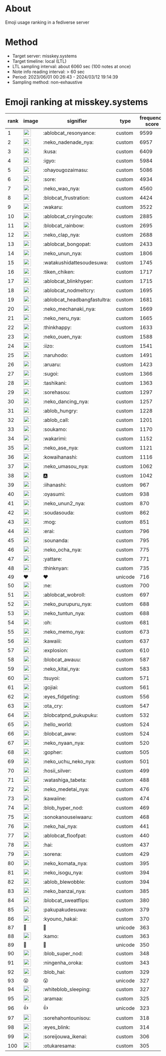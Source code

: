 # About
Emoji usage ranking in a fediverse server

# Method
- Target server: misskey.systems
- Target timeline: local (LTL)
- LTL sampling interval: about 6060 sec (100 notes at once)
- Note info reading interval: > 60 sec
- Period: 2023/06/01 00:26:43 - 2024/03/12 19:14:39 
- Sampling method: non-exhaustive

# Emoji ranking at misskey.systems

|rank|image|signifier|type|frequency score|
|----|----|----|----|----|
|1|<img height="24" src="https://misskey.systems/emoji/ablobcat_resonyance.webp">|:ablobcat_resonyance:|custom|9599|
|2|<img height="24" src="https://misskey.systems/emoji/neko_nadenade_nya.webp">|:neko_nadenade_nya:|custom|6957|
|3|<img height="24" src="https://misskey.systems/emoji/kusa.webp">|:kusa:|custom|6409|
|4|<img height="24" src="https://misskey.systems/emoji/igyo.webp">|:igyo:|custom|5984|
|5|<img height="24" src="https://misskey.systems/emoji/ohayougozaimasu.webp">|:ohayougozaimasu:|custom|5086|
|6|<img height="24" src="https://misskey.systems/emoji/sore.webp">|:sore:|custom|4934|
|7|<img height="24" src="https://misskey.systems/emoji/neko_wao_nya.webp">|:neko_wao_nya:|custom|4560|
|8|<img height="24" src="https://misskey.systems/emoji/blobcat_frustration.webp">|:blobcat_frustration:|custom|4424|
|9|<img height="24" src="https://misskey.systems/emoji/wakaru.webp">|:wakaru:|custom|3522|
|10|<img height="24" src="https://misskey.systems/emoji/ablobcat_cryingcute.webp">|:ablobcat_cryingcute:|custom|2885|
|11|<img height="24" src="https://misskey.systems/emoji/blobcat_rainbow.webp">|:blobcat_rainbow:|custom|2695|
|12|<img height="24" src="https://misskey.systems/emoji/neko_clap_nya.webp">|:neko_clap_nya:|custom|2688|
|13|<img height="24" src="https://misskey.systems/emoji/ablobcat_bongopat.webp">|:ablobcat_bongopat:|custom|2433|
|14|<img height="24" src="https://misskey.systems/emoji/neko_unun_nya.webp">|:neko_unun_nya:|custom|1806|
|15|<img height="24" src="https://misskey.systems/emoji/watakushidattesoudesuwa.webp">|:watakushidattesoudesuwa:|custom|1745|
|16|<img height="24" src="https://misskey.systems/emoji/tiken_chiken.webp">|:tiken_chiken:|custom|1717|
|17|<img height="24" src="https://misskey.systems/emoji/ablobcat_blinkhyper.webp">|:ablobcat_blinkhyper:|custom|1715|
|18|<img height="24" src="https://misskey.systems/emoji/ablobcat_nodmeltcry.webp">|:ablobcat_nodmeltcry:|custom|1695|
|19|<img height="24" src="https://misskey.systems/emoji/ablobcat_headbangfastultra.webp">|:ablobcat_headbangfastultra:|custom|1681|
|20|<img height="24" src="https://misskey.systems/emoji/neko_mechanaki_nya.webp">|:neko_mechanaki_nya:|custom|1669|
|21|<img height="24" src="https://misskey.systems/emoji/neko_neru_nya.webp">|:neko_neru_nya:|custom|1665|
|22|<img height="24" src="https://misskey.systems/emoji/thinkhappy.webp">|:thinkhappy:|custom|1633|
|23|<img height="24" src="https://misskey.systems/emoji/neko_ouen_nya.webp">|:neko_ouen_nya:|custom|1588|
|24|<img height="24" src="https://misskey.systems/emoji/iizo.webp">|:iizo:|custom|1541|
|25|<img height="24" src="https://misskey.systems/emoji/naruhodo.webp">|:naruhodo:|custom|1491|
|26|<img height="24" src="https://misskey.systems/emoji/aruaru.webp">|:aruaru:|custom|1423|
|27|<img height="24" src="https://misskey.systems/emoji/sugoi.webp">|:sugoi:|custom|1366|
|28|<img height="24" src="https://misskey.systems/emoji/tashikani.webp">|:tashikani:|custom|1363|
|29|<img height="24" src="https://misskey.systems/emoji/sorehasou.webp">|:sorehasou:|custom|1297|
|30|<img height="24" src="https://misskey.systems/emoji/neko_dancing_nya.webp">|:neko_dancing_nya:|custom|1257|
|31|<img height="24" src="https://misskey.systems/emoji/ablob_hungry.webp">|:ablob_hungry:|custom|1228|
|32|<img height="24" src="https://misskey.systems/emoji/ablob_call.webp">|:ablob_call:|custom|1201|
|33|<img height="24" src="https://misskey.systems/emoji/soukamo.webp">|:soukamo:|custom|1170|
|34|<img height="24" src="https://misskey.systems/emoji/wakarimi.webp">|:wakarimi:|custom|1152|
|35|<img height="24" src="https://misskey.systems/emoji/neko_ase_nya.webp">|:neko_ase_nya:|custom|1121|
|36|<img height="24" src="https://misskey.systems/emoji/kowaihanashi.webp">|:kowaihanashi:|custom|1116|
|37|<img height="24" src="https://misskey.systems/emoji/neko_umasou_nya.webp">|:neko_umasou_nya:|custom|1062|
|38|<img height="24" src="https://misskey.systems/emoji/a.webp">|:a:|custom|1042|
|39|<img height="24" src="https://misskey.systems/emoji/iihanashi.webp">|:iihanashi:|custom|967|
|40|<img height="24" src="https://misskey.systems/emoji/oyasumi.webp">|:oyasumi:|custom|938|
|41|<img height="24" src="https://misskey.systems/emoji/neko_unun2_nya.webp">|:neko_unun2_nya:|custom|870|
|42|<img height="24" src="https://misskey.systems/emoji/soudasouda.webp">|:soudasouda:|custom|862|
|43|<img height="24" src="https://misskey.systems/emoji/mog.webp">|:mog:|custom|851|
|44|<img height="24" src="https://misskey.systems/emoji/erai.webp">|:erai:|custom|796|
|45|<img height="24" src="https://misskey.systems/emoji/sounanda.webp">|:sounanda:|custom|795|
|46|<img height="24" src="https://misskey.systems/emoji/neko_ocha_nya.webp">|:neko_ocha_nya:|custom|775|
|47|<img height="24" src="https://misskey.systems/emoji/yattare.webp">|:yattare:|custom|771|
|48|<img height="24" src="https://misskey.systems/emoji/thinknyan.webp">|:thinknyan:|custom|735|
|49|❤|❤|unicode|716|
|50|<img height="24" src="https://misskey.systems/emoji/ne.webp">|:ne:|custom|700|
|51|<img height="24" src="https://misskey.systems/emoji/ablobcat_wobroll.webp">|:ablobcat_wobroll:|custom|697|
|52|<img height="24" src="https://misskey.systems/emoji/neko_purupuru_nya.webp">|:neko_purupuru_nya:|custom|688|
|53|<img height="24" src="https://misskey.systems/emoji/neko_tuntun_nya.webp">|:neko_tuntun_nya:|custom|688|
|54|<img height="24" src="https://misskey.systems/emoji/oh.webp">|:oh:|custom|681|
|55|<img height="24" src="https://misskey.systems/emoji/neko_memo_nya.webp">|:neko_memo_nya:|custom|673|
|56|<img height="24" src="https://misskey.systems/emoji/kawaiii.webp">|:kawaiii:|custom|637|
|57|<img height="24" src="https://misskey.systems/emoji/explosion.webp">|:explosion:|custom|610|
|58|<img height="24" src="https://misskey.systems/emoji/blobcat_awauu.webp">|:blobcat_awauu:|custom|587|
|59|<img height="24" src="https://misskey.systems/emoji/neko_kitai_nya.webp">|:neko_kitai_nya:|custom|583|
|60|<img height="24" src="https://misskey.systems/emoji/tsuyoi.webp">|:tsuyoi:|custom|571|
|61|<img height="24" src="https://misskey.systems/emoji/gojiai.webp">|:gojiai:|custom|561|
|62|<img height="24" src="https://misskey.systems/emoji/eyes_fidgeting.webp">|:eyes_fidgeting:|custom|556|
|63|<img height="24" src="https://misskey.systems/emoji/ota_cry.webp">|:ota_cry:|custom|547|
|64|<img height="24" src="https://misskey.systems/emoji/blobcatpnd_pukupuku.webp">|:blobcatpnd_pukupuku:|custom|532|
|65|<img height="24" src="https://misskey.systems/emoji/hello_world.webp">|:hello_world:|custom|524|
|66|<img height="24" src="https://misskey.systems/emoji/blobcat_aww.webp">|:blobcat_aww:|custom|524|
|67|<img height="24" src="https://misskey.systems/emoji/neko_nyaan_nya.webp">|:neko_nyaan_nya:|custom|520|
|68|<img height="24" src="https://misskey.systems/emoji/gopher.webp">|:gopher:|custom|505|
|69|<img height="24" src="https://misskey.systems/emoji/neko_uchu_neko_nya.webp">|:neko_uchu_neko_nya:|custom|501|
|70|<img height="24" src="https://misskey.systems/emoji/hosii_silver.webp">|:hosii_silver:|custom|499|
|71|<img height="24" src="https://misskey.systems/emoji/watashiga_tabeta.webp">|:watashiga_tabeta:|custom|488|
|72|<img height="24" src="https://misskey.systems/emoji/neko_medetai_nya.webp">|:neko_medetai_nya:|custom|476|
|73|<img height="24" src="https://misskey.systems/emoji/kawaiine.webp">|:kawaiine:|custom|474|
|74|<img height="24" src="https://misskey.systems/emoji/blob_hyper_nod.webp">|:blob_hyper_nod:|custom|469|
|75|<img height="24" src="https://misskey.systems/emoji/sonokanouseiwaaru.webp">|:sonokanouseiwaaru:|custom|468|
|76|<img height="24" src="https://misskey.systems/emoji/neko_hai_nya.webp">|:neko_hai_nya:|custom|441|
|77|<img height="24" src="https://misskey.systems/emoji/ablobcat_floofpat.webp">|:ablobcat_floofpat:|custom|440|
|78|<img height="24" src="https://misskey.systems/emoji/hai.webp">|:hai:|custom|437|
|79|<img height="24" src="https://misskey.systems/emoji/sorena.webp">|:sorena:|custom|429|
|80|<img height="24" src="https://misskey.systems/emoji/neko_komata_nya.webp">|:neko_komata_nya:|custom|395|
|81|<img height="24" src="https://misskey.systems/emoji/neko_isogu_nya.webp">|:neko_isogu_nya:|custom|394|
|82|<img height="24" src="https://misskey.systems/emoji/ablob_blewobble.webp">|:ablob_blewobble:|custom|394|
|83|<img height="24" src="https://misskey.systems/emoji/neko_banzai_nya.webp">|:neko_banzai_nya:|custom|385|
|84|<img height="24" src="https://misskey.systems/emoji/blobcat_sweatflips.webp">|:blobcat_sweatflips:|custom|380|
|85|<img height="24" src="https://misskey.systems/emoji/pakupakudesuwa.webp">|:pakupakudesuwa:|custom|379|
|86|<img height="24" src="https://misskey.systems/emoji/kyouno_hakai.webp">|:kyouno_hakai:|custom|370|
|87|🎉|🎉|unicode|363|
|88|<img height="24" src="https://misskey.systems/emoji/kamo.webp">|:kamo:|custom|363|
|89|🍗|🍗|unicode|350|
|90|<img height="24" src="https://misskey.systems/emoji/blob_super_nod.webp">|:blob_super_nod:|custom|348|
|91|<img height="24" src="https://misskey.systems/emoji/ningenha_oroka.webp">|:ningenha_oroka:|custom|343|
|92|<img height="24" src="https://misskey.systems/emoji/blob_hai.webp">|:blob_hai:|custom|329|
|93|😮|😮|unicode|327|
|94|<img height="24" src="https://misskey.systems/emoji/whiteblob_sleeping.webp">|:whiteblob_sleeping:|custom|327|
|95|<img height="24" src="https://misskey.systems/emoji/aramaa.webp">|:aramaa:|custom|325|
|96|👍|👍|unicode|323|
|97|<img height="24" src="https://misskey.systems/emoji/sorehahontounisou.webp">|:sorehahontounisou:|custom|318|
|98|<img height="24" src="https://misskey.systems/emoji/eyes_blink.webp">|:eyes_blink:|custom|314|
|99|<img height="24" src="https://misskey.systems/emoji/soreijouwa_ikenai.webp">|:soreijouwa_ikenai:|custom|306|
|100|<img height="24" src="https://misskey.systems/emoji/otukaresama.webp">|:otukaresama:|custom|305|
